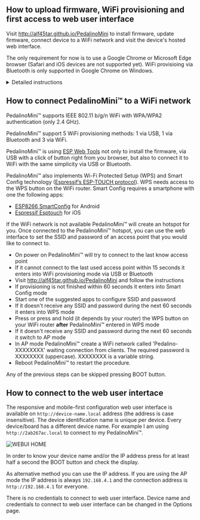 ## How to upload firmware, WiFi provisioning and first access to web user interface

Visit http://alf45tar.github.io/PedalinoMini to install firmware, update firmware, connect device to a WiFi network and visit the device's hosted web interface.

The only requirement for now is to use a Google Chrome or Microsoft Edge browser (Safari and iOS devices are not supported yet). WiFi provisioing via Bluetooth is only supported in Google Chrome on Windows.

<details>
<summary>Detailed instructions</summary>

1. Connect PedalinoMini™ to a PC via USB
2. Visit http://alf45tar.github.io/PedalinoMini
3. Select your device and the latest firmware is automatically selected
4. Press "Connect to USB"
5. Select the USB/UART port where PedalinoMini™ is connected and press "Ok"
6. Select "Install PedalinoMini™" and confirm to erase all data pressing "Install"
7. Wait a couple of minutes to complete the installation and press "Next" at the end
8. Reboot PedalinoMini™ and complete the WiFi provisioning
9. Press "Connect to WiFi"
10. Enter the Network Name and the Password of your WiFi and press "Connect"
11. Press "Visit device" to access web user interface

</details>

## How to connect PedalinoMini™ to a WiFi network

PedalinoMini™ supports IEEE 802.11 b/g/n WiFi with WPA/WPA2 authentication (only 2.4 GHz).

PedalinoMini™ support 5 WiFi provisioning methods: 1 via USB, 1 via Bluetooth and 3 via WiFi.

PedalinoMini™ is using [ESP Web Tools](https://esphome.github.io/esp-web-tools/) not only to install the firmware, via USB with a click of button right from you browser, but also to connect it to WiFi with the same simplicity via USB or Bluetooth.

PedalinoMini™ also implements Wi-Fi Protected Setup (WPS) and Smart Config technology ([Espressif’s ESP-TOUCH protocol](https://www.espressif.com/en/products/software/esp-touch/overview)). WPS needs access to the WPS button on the WiFi router. Smart Config requires a smartphone with one the following apps:

- [ESP8266 SmartConfig](https://play.google.com/store/apps/details?id=com.cmmakerclub.iot.esptouch) for Android
- [Espressif Esptouch](https://itunes.apple.com/us/app/espressif-esptouch/id1071176700?mt=8) for iOS

If the WiFi network is not available PedalinoMini™ will create an hotspot for you. Once connected to the PedalinoMini™ hotspot, you can use the web interface to set the SSID and password of an access point that you would like to connect to.

- On power on PedalinoMini™ will try to connect to the last know access point
- If it cannot connect to the last used access point within 15 seconds it enters into WiFi provisioning mode via USB or Bluetooth
- Visit http://alf45tar.github.io/PedalinoMini and follow the instructions
- If provisioning is not finished within 60 seconds it enters into Smart Config mode
- Start one of the suggested apps to configure SSID and password
- If it doesn't receive any SSID and password during the next 60 seconds it enters into WPS mode
- Press or press and hold (it depends by your router) the WPS button on your WiFi router __after__ PedalinoMini™ entered in WPS mode
- If it doesn't receive any SSID and password during the next 60 seconds it switch to AP mode
- In AP mode PedalinoMini™ create a WiFi network called 'Pedalino-XXXXXXXX' waiting connection from clients. The required password is XXXXXXXX (uppercase). XXXXXXXX is a variable string.
- Reboot PedalinoMini™ to restart the procedure.

Any of the previous steps can be skipped pressing BOOT button.

## How to connect to the web user intertace

The responsive and mobile-first configuration web user interface is available on `http://device-name.local` address (the address is case insensitive). The device identification name is unique per device. Every device/board has a different device name. For example I am using `http://2ab267ac.local` to connect to my PedalinoMini™.

![WEBUI HOME](./images/webui-home.png "Home")

In order to know your device name and/or the IP address press for at least half a second the BOOT button and check the display.

As alternative method you can use the IP address. If you are using the AP mode the IP address is always `192.168.4.1` and the connection address is `http://192.168.4.1` for everyone.

There is no credentials to connect to web user interface. Device name and credentials to connect to web user interface can be changed in the Options page.
